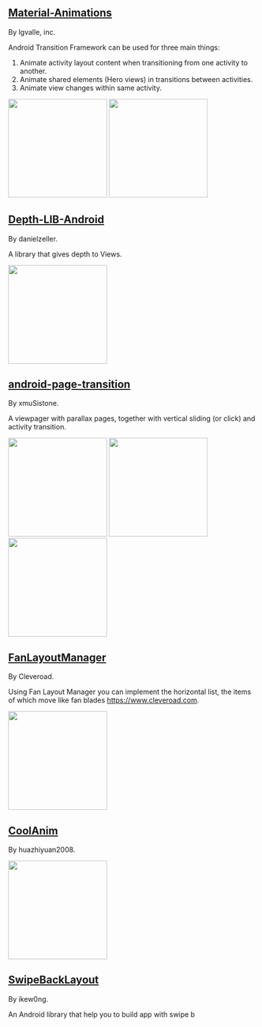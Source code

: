 
## [Material-Animations](https://github.com/lgvalle/Material-Animations)

By lgvalle, inc.

Android Transition Framework can be used for three main things:

  1. Animate activity layout content when transitioning from one activity to another.
  2. Animate shared elements (Hero views) in transitions between activities.
  3. Animate view changes within same activity.

<img src="https://raw.githubusercontent.com/lgvalle/Material-Animations/master/screenshots/transition_fade.gif" width="200"/> <img src="https://raw.githubusercontent.com/lgvalle/Material-Animations/master/screenshots/shared_element_anim.gif" width="200"/>

## [Depth-LIB-Android](https://github.com/danielzeller/Depth-LIB-Android-)

By danielzeller.

A library that gives depth to Views.

<img src="https://camo.githubusercontent.com/b55c62484bb6a7d4b5280988d5cbaf993ca6579f/68747470733a2f2f6431337961637572716a676172612e636c6f756466726f6e742e6e65742f75736572732f3635353434392f73637265656e73686f74732f323137393334322f6d656e755f64726962626c652e676966" width="200"/>

## [android-page-transition](https://github.com/xmuSistone/android-page-transition)

By xmuSistone.

A viewpager with parallax pages, together with vertical sliding (or click) and activity transition.

<img src="https://github.com/xmuSistone/android-page-transition/raw/master/gif1.gif" width="200"/> <img src="https://github.com/xmuSistone/android-page-transition/raw/master/gif2.gif" width="200"/> <img src="https://github.com/xmuSistone/android-page-transition/raw/master/gif3.gif" width="200"/>

## [FanLayoutManager](https://github.com/Cleveroad/FanLayoutManager)

By Cleveroad.

Using Fan Layout Manager you can implement the horizontal list, the items of which move like fan blades https://www.cleveroad.com.

<img src="https://github.com/Cleveroad/FanLayoutManager/raw/master/images/demo_.gif" width="200"/>

## [CoolAnim](https://github.com/huazhiyuan2008/CoolAnim)

By huazhiyuan2008.

<img src="https://github.com/huazhiyuan2008/CoolAnim/raw/master/art/CoolAnim.gif" width="200"/>

## [SwipeBackLayout](https://github.com/ikew0ng/SwipeBackLayout)

By ikew0ng.

An Android library that help you to build app with swipe b
